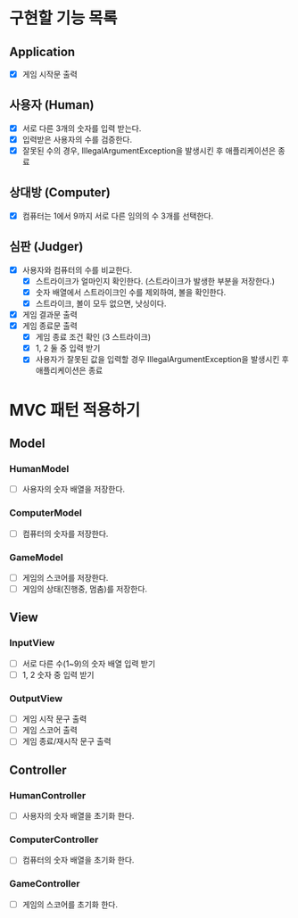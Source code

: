 # 구현할 기능 목록
## Application
- [x] 게임 시작문 출력

## 사용자 (Human)
- [x] 서로 다른 3개의 숫자를 입력 받는다.
- [x] 입력받은 사용자의 수를 검증한다.
- [x] 잘못된 수의 경우, IllegalArgumentException을 발생시킨 후 애플리케이션은 종료

## 상대방 (Computer)
- [x] 컴퓨터는 1에서 9까지 서로 다른 임의의 수 3개를 선택한다.

## 심판 (Judger)
- [x] 사용자와 컴퓨터의 수를 비교한다.
  - [x] 스트라이크가 얼마인지 확인한다. (스트라이크가 발생한 부분을 저장한다.)
  - [x] 숫자 배열에서 스트라이크인 수를 제외하여, 볼을 확인한다.
  - [x] 스트라이크, 볼이 모두 없으면, 낫싱이다.
- [x] 게임 결과문 출력
- [x] 게임 종료문 출력
  - [x] 게임 종료 조건 확인 (3 스트라이크)
  - [x] 1, 2 둘 중 입력 받기
  - [x] 사용자가 잘못된 값을 입력할 경우 IllegalArgumentException을 발생시킨 후 애플리케이션은 종료

# MVC 패턴 적용하기
## Model
### HumanModel
- [ ] 사용자의 숫자 배열을 저장한다.

### ComputerModel
- [ ] 컴퓨터의 숫자를 저장한다.

### GameModel
- [ ] 게임의 스코어를 저장한다.
- [ ] 게임의 상태(진행중, 멈춤)를 저장한다.

## View
### InputView
- [ ] 서로 다른 수(1~9)의 숫자 배열 입력 받기
- [ ] 1, 2 숫자 중 입력 받기

### OutputView
- [ ] 게임 시작 문구 출력
- [ ] 게임 스코어 출력
- [ ] 게임 종료/재시작 문구 출력

## Controller
### HumanController
- [ ] 사용자의 숫자 배열을 초기화 한다.

### ComputerController
- [ ] 컴퓨터의 숫자 배열을 초기화 한다.

### GameController
- [ ] 게임의 스코어를 초기화 한다.

